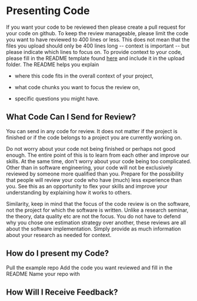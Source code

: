 # Presenting Code

If you want your code to be reviewed then please create a pull request for your code on github.
To keep the review manageable, please limit the code you want to have reviewed to 400 lines or less.
This does not mean that the files you upload should only be 400 lines long -- context is important -- but please indicate which lines to focus on.
To provide context to your code, please fill in the README template found [here]() and include it in the upload folder.
The README helps you explain

* where this code fits in the overall context of your project,

* what code chunks you want to focus the review on,

* specific questions you might have.

## What Code Can I Send for Review?

You can send in any code for review.
It does not matter if the project is finished or if the code belongs to a project you are currently working on.

Do not worry about your code not being finished or perhaps not good enough.
The entire point of this is to learn from each other and improve our skills.
At the same time, don't worry about your code being too complicated.
Other than in software engineering, your code will not be exclusively reviewed by someone more qualified than you.
Prepare for the possibility that people will review your code who have (much) less experience than you.
See this as an opportunity to flex your skills and improve your understanding by explaining how it works to others.

Similarity, keep in mind that the focus of the code review is on the software, not the project for which the software is written.
Unlike a research seminar, the theory, data quality etc are not the focus.
You do not have to defend why you chose one estimation strategy over another, these reviews are all about the software implementation.
Simply provide as much information about your research as needed for context.

## How do I present my Code?

Pull the example repo
Add the code you want reviewed and fill in the README
Name your repo with 
## How Will I Receive Feedback?

